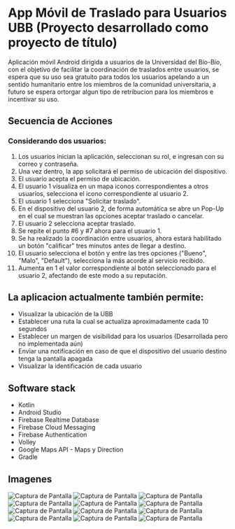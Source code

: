 # App Móvil de Traslado para Usuarios UBB (Proyecto desarrollado como proyecto de título)

Aplicación móvil Android dirigida a usuarios de la Universidad del Bío-Bío, con el objetivo de facilitar la coordinación de traslados entre usuarios, se espera que su uso sea gratuito para todos los usuarios apelando a un sentido humanitario entre los miembros de la comunidad universitaria, a futuro se espera ortorgar algun tipo de retribucion para los miembros e incentivar su uso. 

## Secuencia de Acciones

### Considerando dos usuarios:

1. Los usuarios inician la aplicación, seleccionan su rol, e ingresan con su correo y contraseña.
2. Una vez dentro, la app solicitará el permiso de ubicación del dispositivo.
3. El usuario acepta el permiso de ubicación.
4. El usuario 1 visualiza en un mapa iconos correspondientes a otros usuarios, selecciona el icono correspondiente al usuario 2.
5. El usuario 1 selecciona "Solicitar traslado".
6. En el dispositivo del usuario 2, de forma automática se abre un Pop-Up en el cual se muestran las opciones aceptar traslado o cancelar.
7. El usuario 2 selecciona aceptar traslado.
8. Se repite el punto #6 y #7 ahora para el usuario 1.
9. Se ha realizado la coordinación entre usuarios, ahora estará  habilitado un botón "calificar" tres minutos antes de llegar a destino.
10. El usuario selecciona el botón y entre las tres opciones ("Bueno", "Malo", "Default"), selecciona la más acorde al servicio recibido.
11. Aumenta en 1 el valor correspondiente al botón seleccionado para el usuario 2, afectando de este modo a su reputación.

## La aplicacion actualmente también permite:

- Visualizar la ubicación de la UBB
- Establecer una ruta la cual se actualiza aproximadamente cada 10 segundos
- Establecer un margen de visibilidad para los usuarios (Desarrollada pero no implementada aún)
- Enviar una notificación en caso de que el dispositivo del usuario destino tenga la pantalla apagada
- Visualizar la identificación de cada usuario

## Software stack

- Kotlin
- Android Studio
- Firebase Realtime Database
- Firebase Cloud Messaging
- Firebase Authentication
- Volley 
- Google Maps API - Maps y Direction
- Gradle

## Imagenes
![Captura de Pantalla](images/1.png)
![Captura de Pantalla](images/2.png)
![Captura de Pantalla](images/3.png)
![Captura de Pantalla](images/4.png)
![Captura de Pantalla](images/5.png)
![Captura de Pantalla](images/6.png)
![Captura de Pantalla](images/7.png)
![Captura de Pantalla](images/8.png)
![Captura de Pantalla](images/9.png)
![Captura de Pantalla](images/10.png)
![Captura de Pantalla](images/11.png)
![Captura de Pantalla](images/12.png)

